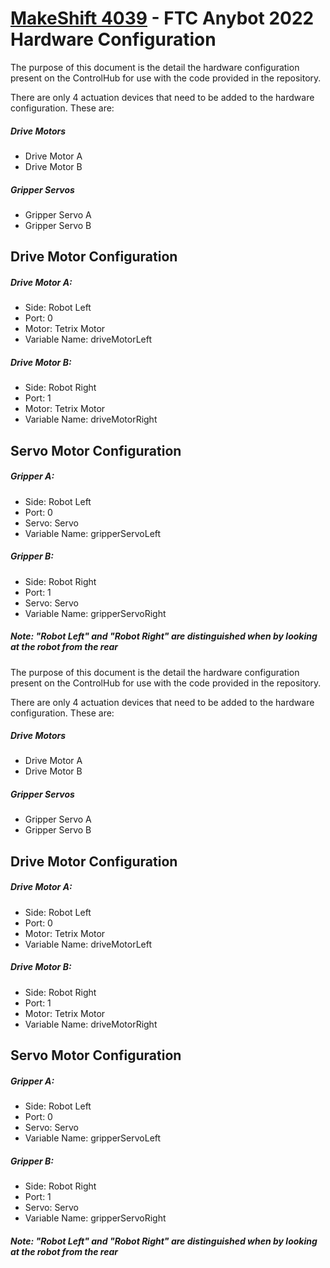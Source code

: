 #  [MakeShift 4039](https://nodejs.org/)  - FTC Anybot 2022 Hardware Configuration

The purpose of this document is the detail the hardware configuration present on the ControlHub for use with the code provided in the repository.

There are only 4 actuation devices that need to be added to the hardware configuration. These are:

##### Drive Motors
- Drive Motor A
- Drive Motor B
##### Gripper Servos
- Gripper Servo A
- Gripper Servo B

## Drive Motor Configuration
##### Drive Motor A:
- Side: Robot Left
- Port: 0
- Motor: Tetrix Motor
- Variable Name: driveMotorLeft

##### Drive Motor B:
- Side: Robot Right
- Port: 1
- Motor: Tetrix Motor
- Variable Name: driveMotorRight

## Servo Motor Configuration
##### Gripper A:
- Side: Robot Left
- Port: 0
- Servo: Servo
- Variable Name: gripperServoLeft

##### Gripper B:
- Side: Robot Right
- Port: 1
- Servo: Servo
- Variable Name: gripperServoRight

##### Note: "Robot Left" and "Robot Right" are distinguished when by looking at the robot from the rear

The purpose of this document is the detail the hardware configuration present on the ControlHub for use with the code provided in the repository.

There are only 4 actuation devices that need to be added to the hardware configuration. These are:

##### Drive Motors
- Drive Motor A
- Drive Motor B
##### Gripper Servos
- Gripper Servo A
- Gripper Servo B

## Drive Motor Configuration
##### Drive Motor A:
- Side: Robot Left
- Port: 0
- Motor: Tetrix Motor
- Variable Name: driveMotorLeft

##### Drive Motor B:
- Side: Robot Right
- Port: 1
- Motor: Tetrix Motor
- Variable Name: driveMotorRight

## Servo Motor Configuration
##### Gripper A:
- Side: Robot Left
- Port: 0
- Servo: Servo
- Variable Name: gripperServoLeft

##### Gripper B:
- Side: Robot Right
- Port: 1
- Servo: Servo
- Variable Name: gripperServoRight

##### Note: "Robot Left" and "Robot Right" are distinguished when by looking at the robot from the rear
